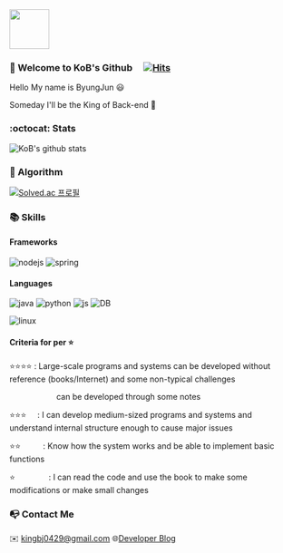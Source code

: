 <img src="https://user-images.githubusercontent.com/63000843/102002591-3cf83480-3d41-11eb-8d0d-2f262bf494c0.png" width="70">

### :metal: Welcome to KoB's Github&nbsp;&nbsp;&nbsp;&nbsp;&nbsp;[![Hits](https://hits.seeyoufarm.com/api/count/incr/badge.svg?url=https%3A%2F%2Fgithub.com%2Fkingbj0429%2Fhit-counter&count_bg=%2344F77D&title_bg=%236A5E5E&icon=node-dot-js.svg&icon_color=%2346C724&title=hits&edge_flat=false)](https://hits.seeyoufarm.com)

Hello My name is ByungJun :smiley:

Someday I'll be the King of Back-end :crown:


### :octocat: Stats

![KoB's github stats](https://github-readme-stats.vercel.app/api?username=kingbj940429&show_icons=true&theme=radical)


### :pencil: Algorithm 

[![Solved.ac
프로필](http://mazassumnida.wtf/api/v2/generate_badge?boj=kingbj0429)](https://solved.ac/kingbj0429)


### :books: Skills

#### Frameworks

![nodejs](https://img.shields.io/badge/Node.js-★★★☆-green?logo=node.js&logoColor=white)
![spring](https://img.shields.io/badge/Spring-★★☆☆-yellowgreen?logo=spring&logoColor=white)

#### Languages

![java](https://img.shields.io/badge/Java-%E2%98%85%E2%98%85%E2%98%86%E2%98%86-orange?logo=java&logoColor=white)
![python](https://img.shields.io/badge/Python-★★☆☆-blue?logo=python&logoColor=white)
![js](https://img.shields.io/badge/JS-%E2%98%85%E2%98%85%E2%98%85%E2%98%86-yellow?logo=javascript&logoColor=white)
![DB](https://img.shields.io/badge/DB-★★☆☆-red?logo=oracle&logoColor=white)
<!--![mysql](https://img.shields.io/badge/Mysql-★★☆☆-blue?logo=mysql&logoColor=white)-->
![linux](https://img.shields.io/badge/Linux-★☆☆☆-yellowgreen?logo=linux&logoColor=white)

#### Criteria for per :star:
:star::star::star::star: : Large-scale programs and systems can be developed without reference (books/Internet) and some non-typical challenges 

&nbsp;&nbsp;&nbsp;&nbsp;&nbsp;&nbsp;&nbsp;&nbsp;&nbsp;&nbsp;&nbsp;&nbsp;&nbsp;&nbsp;&nbsp;&nbsp;&nbsp;&nbsp;&nbsp;&nbsp;         can be developed through some notes

:star::star::star:&nbsp;&nbsp;&nbsp;&nbsp; : I can develop medium-sized programs and systems and understand internal structure enough to cause major issues

:star::star:&nbsp;&nbsp;&nbsp;&nbsp;&nbsp;&nbsp;&nbsp;&nbsp;&nbsp; : Know how the system works and be able to implement basic functions

:star:&nbsp;&nbsp;&nbsp;&nbsp;&nbsp;&nbsp;&nbsp;&nbsp;&nbsp;&nbsp;&nbsp;&nbsp;&nbsp;&nbsp; : I can read the code and use the book to make some modifications or make small changes

### :mailbox_with_no_mail: Contact Me

:envelope: <kingbj0429@gmail.com> :globe_with_meridians:[Developer Blog](https://kingofbackend.tistory.com/)

<!--
**kingbj940429/kingbj940429** is a ✨ _special_ ✨ repository because its `README.md` (this file) appears on your GitHub profile.

Here are some ideas to get you started:

- 🔭 I’m currently working on ...
- 🌱 I’m currently learning ...
- 👯 I’m looking to collaborate on ...
- 🤔 I’m looking for help with ...
- 💬 Ask me about ...
- 📫 How to reach me: ...
- 😄 Pronouns: ...
- ⚡ Fun fact: ...
https://github.com/anuraghazra/github-readme-stats ==> github stats 주소
https://www.webfx.com/tools/emoji-cheat-sheet/ ==> 이모지 주소
https://steemit.com/kr/@nand/markdown ==> 깃헙 마크다운 사용법 주소
https://img.shields.io/github/languages/top/kingbj940429/BJ.GG ==> 깃헙 프로젝트내 최다 언어
https://sujinlee.me/professional-github/ ==> 깃헙 포트폴리오 정리 방법
https://shields.io/ ==> shieds.io 뱃지
https://simpleicons.org/ ==> 깃헙 심플 로고
https://hits.seeyoufarm.com/ ==> hits

11111111111
-->
